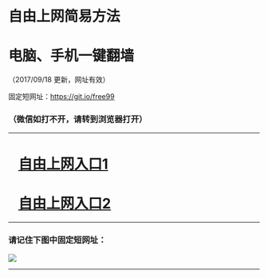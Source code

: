 ﻿# 自由上网简易方法

# 电脑、手机一键翻墙

（2017/09/18 更新，网址有效）

固定短网址：https://git.io/free99

### （微信如打不开，请转到浏览器打开）


***





# &nbsp;&nbsp; <a href="http://ft649231485.fwq-tz1005.info/fwqtz01.html?t=09180016306 " target="_blank">自由上网入口1</a>
# &nbsp;&nbsp; <a href="http://ft256012028.fwq-tz1006.info/fwqtz02.html?t=09180017810 " target="_blank">自由上网入口2</a>
***

### 请记住下图中固定短网址：

<img src="https://s3-us-west-2.amazonaws.com/fwq-1001/yjfq-20170905okok.png" /> 


***

